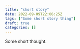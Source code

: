 ```yaml
---
title: "short story"
date: 2022-09-09T22:06:25Z
tags: ["Some short story thing"]
draft: true
categories: []
---
```


Some short thought.

